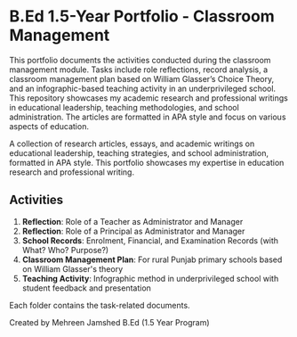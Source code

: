 # B.Ed 1.5-Year Portfolio - Classroom Management

This portfolio documents the activities conducted during the classroom management module. Tasks include role reflections, record analysis, a classroom management plan based on William Glasser’s Choice Theory, and an infographic-based teaching activity in an underprivileged school. This repository showcases my academic research and professional writings in educational leadership, teaching methodologies, and school administration. The articles are formatted in APA style and focus on various aspects of education.

A collection of research articles, essays, and academic writings on educational leadership, teaching strategies, and school administration, formatted in APA style. This portfolio showcases my expertise in education research and professional writing.

## Activities

1. **Reflection**: Role of a Teacher as Administrator and Manager
2. **Reflection**: Role of a Principal as Administrator and Manager
3. **School Records**: Enrolment, Financial, and Examination Records (with What? Who? Purpose?)
4. **Classroom Management Plan**: For rural Punjab primary schools based on William Glasser's theory
5. **Teaching Activity**: Infographic method in underprivileged school with student feedback and presentation

Each folder contains the task-related documents.

Created by Mehreen Jamshed
B.Ed (1.5 Year Program)
